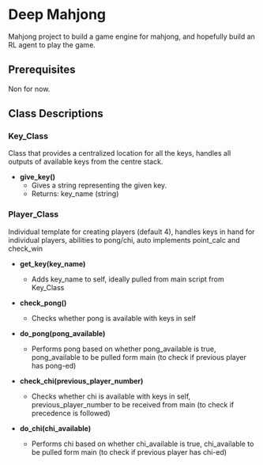 # Deep Mahjong
Mahjong project to build a game engine for mahjong, and hopefully build an RL agent to play the game.

## Prerequisites
Non for now.

## Class Descriptions

### Key_Class
Class that provides a centralized location for all the keys, handles all outputs of available keys from the centre stack.

- **give_key()**
    - Gives a string representing the given key.
    - Returns: key_name (string)

### Player_Class
Individual template for creating players (default 4), handles keys in hand for individual players, abilities to pong/chi, auto implements point_calc and check_win

- **get_key(key_name)**
    - Adds key_name to self, ideally pulled from main script from Key_Class

- **check_pong()**
    - Checks whether pong is available with keys in self

- **do_pong(pong_available)**
    - Performs pong based on whether pong_available is true, pong_available to be pulled form main (to check if previous player has pong-ed)

- **check_chi(previous_player_number)**
    - Checks whether chi is available with keys in self, previous_player_number to be received from main (to check if precedence is followed)

- **do_chi(chi_available)**
    - Performs chi based on whether chi_available is true, chi_available to be pulled form main (to check if previous player has chi-ed)